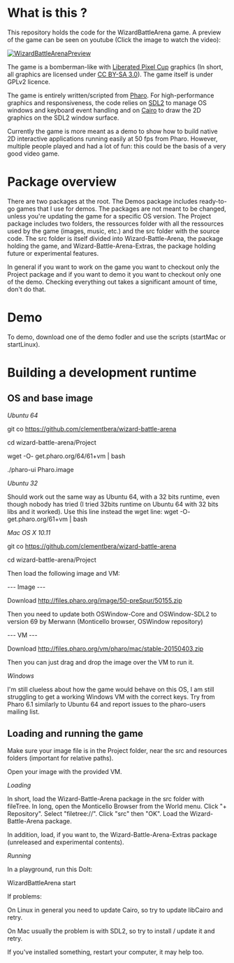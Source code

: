 # What is this ?

This repository holds the code for the WizardBattleArena game. A preview of the game can be seen on youtube (Click the image to watch the video):

[![WizardBattleArenaPreview](https://img.youtube.com/vi/srPdFgbyS6s/0.jpg)](https://www.youtube.com/watch?v=srPdFgbyS6s)

The game is a bomberman-like with [Liberated Pixel Cup](http://lpc.opengameart.org/) graphics (In short, all graphics are licensed under [CC BY-SA 3.0](https://creativecommons.org/licenses/by-sa/3.0/)). The game itself is under GPLv2 licence. 

The game is entirely written/scripted from [Pharo](https://pharo.org/). For high-performance graphics and responsiveness, the code relies on [SDL2](https://www.libsdl.org/download-2.0.php) to manage OS windows and keyboard event handling and on [Cairo](https://www.cairographics.org/) to draw the 2D graphics on the SDL2 window surface.

Currently the game is more meant as a demo to show how to build native 2D interactive applications running easily at 50 fps from Pharo. However, multiple people played and had a lot of fun: this could be the basis of a very good video game.

# Package overview

There are two packages at the root. The Demos package includes ready-to-go games that I use for demos. The packages are not meant to be changed, unless you're updating the game for a specific OS version. The Project package includes two folders, the ressources folder with all the ressources used by the game (images, music, etc.) and the src folder with the source code. The src folder is itself divided into Wizard-Battle-Arena, the package holding the game, and Wizard-Battle-Arena-Extras, the package holding future or experimental features.

In general if you want to work on the game you want to checkout only the Project package and if you want to demo it you want to checkout only one of the demo. Checking everything out takes a significant amount of time, don't do that.

# Demo

To demo, download one of the demo fodler and use the scripts (startMac or startLinux).

# Building a development runtime

## OS and base image

*Ubuntu 64*

git co https://github.com/clementbera/wizard-battle-arena

cd wizard-battle-arena/Project

wget -O- get.pharo.org/64/61+vm | bash

./pharo-ui Pharo.image 

*Ubuntu 32*

Should work out the same way as Ubuntu 64, with a 32 bits runtime, even though nobody has tried (I tried 32bits runtime on Ubuntu 64 with 32 bits libs and it worked). Use this line instead the wget line:
wget -O- get.pharo.org/61+vm | bash

*Mac OS X 10.11*

git co https://github.com/clementbera/wizard-battle-arena

cd wizard-battle-arena/Project

Then load the following image and VM:

--- Image ---

Download http://files.pharo.org/image/50-preSpur/50155.zip

Then you need to update both OSWindow-Core and OSWindow-SDL2 to version 69 by Merwann (Monticello browser, OSWindow repository)

--- VM ---

Download http://files.pharo.org/vm/pharo/mac/stable-20150403.zip

Then you can just drag and drop the image over the VM to run it.

*Windows*

I'm still clueless about how the game would behave on this OS, I am still struggling to get a working Windows VM with the correct keys. Try from Pharo 6.1 similarly to Ubuntu 64 and report issues to the pharo-users mailing list.

## Loading and running the game

Make sure your image file is in the Project folder, near the src and resources folders (important for relative paths). 

Open your image with the provided VM.

*Loading*

In short, load the Wizard-Battle-Arena package in the src folder with fileTree. In long, open the Monticello Browser from the World menu. Click "+ Repository". Select "filetree://". Click "src" then "OK". Load the Wizard-Battle-Arena package.

In addition, load, if you want to, the Wizard-Battle-Arena-Extras package (unreleased and experimental contents).

*Running*

In a playground, run this DoIt:

WizardBattleArena start

If problems:

On Linux in general you need to update Cairo, so try to update libCairo and retry.

On Mac usually the problem is with SDL2, so try to install / update it and retry.

If you've installed something, restart your computer, it may help too.

